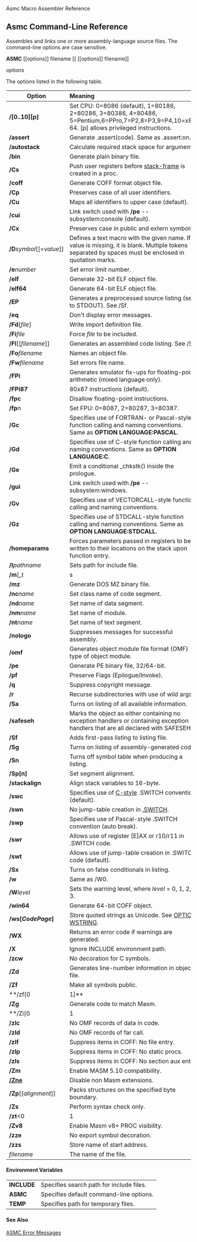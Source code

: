 Asmc Macro Assembler Reference

## Asmc Command-Line Reference

Assembles and links one or more assembly-language source files. The command-line options are case sensitive.

**ASMC** [[options]] filename [[ [[options]] filename]]

_options_

The options listed in the following table.

| Option | Meaning |
| ------ |:------- |
| **/[0..10][p]** | Set CPU: 0=8086 (default), 1=80186, 2=80286, 3=80386, 4=80486, 5=Pentium,6=PPro,7=P2,8=P3,9=P4,10=x86-64\. [p] allows privileged instructions. |
| **/assert** | Generate .assert(code). Same as .assert:on. |
| **/autostack** | Calculate required stack space for arguments. |
| **/bin** | Generate plain binary file. |
| **/Cs** | Push user registers before [stack-frame](../directive/opt_cstack.md) is created in a proc. |
| **/coff** | Generate COFF format object file. |
| **/Cp** | Preserves case of all user identifiers. |
| **/Cu** | Maps all identifiers to upper case (default). |
| **/cui** | Link switch used with **/pe** -- subsystem:console (default). |
| **/Cx** | Preserves case in public and extern symbols. |
| **/D**_symbol_[[=_value_]] | Defines a text macro with the given name. If value is missing, it is blank. Multiple tokens separated by spaces must be enclosed in quotation marks. |
| **/e**_number_ | Set error limit number. |
| **/elf** | Generate 32-bit ELF object file. |
| **/elf64** | Generate 64-bit ELF object file. |
| **/EP** | Generates a preprocessed source listing (sent to STDOUT). See /Sf. |
| **/eq** | Don't display error messages. |
| **/Fd**[_file_] | Write import definition file. |
| **/Fi**_file_ | Force _file_ to be included. |
| **/Fl**[[_filename_]] | Generates an assembled code listing. See /Sf. |
| **/Fo**_filename_ | Names an object file. |
| **/Fw**_filename_ | Set errors file name. |
| **/FPi** | Generates emulator fix-ups for floating-point arithmetic (mixed language only). |
| **/FPi87** | 80x87 instructions (default). |
| **/fpc** | Disallow floating-point instructions. |
| **/fp**_n_ | Set FPU: 0=8087, 2=80287, 3=80387. |
| **/Gc** | Specifies use of FORTRAN- or Pascal-style function calling and naming conventions. Same as **OPTION LANGUAGE:PASCAL**. |
| **/Gd** | Specifies use of C-style function calling and naming conventions. Same as **OPTION LANGUAGE:C**. |
| **/Ge** | Emit a conditional _chkstk() inside the prologue. |
| **/gui** | Link switch used with **/pe** -- subsystem:windows. |
| **/Gv** | Specifies use of VECTORCALL-style function calling and naming conventions. |
| **/Gz** | Specifies use of STDCALL-style function calling and naming conventions. Same as **OPTION LANGUAGE:STDCALL**. |
| **/homeparams** | Forces parameters passed in registers to be written to their locations on the stack upon function entry. |
| **/I**_pathname_ | Sets path for include file. |
| **/m**[_t|s|c|m|l|h|f_] | Set memory model. |
| **/mz** | Generate DOS MZ binary file. |
| **/nc**_name_ | Set class name of code segment. |
| **/nd**_name_ | Set name of data segment. |
| **/nm**_name_ | Set name of module. |
| **/nt**_name_ | Set name of text segment. |
| **/nologo** | Suppresses messages for successful assembly. |
| **/omf** | Generates object module file format (OMF) type of object module. |
| **/pe** | Generate PE binary file, 32/64-bit. |
| **/pf** | Preserve Flags (Epilogue/Invoke). |
| **/q** | Suppress copyright message. |
| **/r** | Recurse subdirectories with use of wild args. |
| **/Sa** | Turns on listing of all available information. |
| **/safeseh** | Marks the object as either containing no exception handlers or containing exception handlers that are all declared with SAFESEH. |
| **/Sf** | Adds first-pass listing to listing file. |
| **/Sg** | Turns on listing of assembly-generated code. |
| **/Sn** | Turns off symbol table when producing a listing. |
| **/Sp[n]** | Set segment alignment. |
| **/stackalign** | Align stack variables to 16-byte. |
| **/swc** | Specifies use of [C-style](../directive/dot_switch.md) .SWITCH convention (default). |
| **/swn** | No jump-table creation in [.SWITCH](../directive/dot_switch.md). |
| **/swp** | Specifies use of Pascal-style .SWITCH convention (auto break). |
| **/swr** | Allows use of register [E]AX or r10/r11 in .SWITCH code. |
| **/swt** | Allows use of jump-table creation in .SWITCH code (default). |
| **/Sx** | Turns on false conditionals in listing. |
| **/w** | Same as /W0. |
| **/W**_level_ | Sets the warning level, where _level_ = 0, 1, 2, or 3.|
| **/win64** | Generate 64-bit COFF object. |
| **/ws[_CodePage_]** | Store quoted strings as Unicode. See [OPTION WSTRING](../directive/opt_wstring.md). |
| **/WX** | Returns an error code if warnings are generated. |
| **/X** | Ignore INCLUDE environment path. |
| **/zcw** | No decoration for C symbols. |
| **/Zd** | Generates line-number information in object file. |
| **/Zf** | Make all symbols public. |
| **/zf[0|1]** | Set FASTCALL type: MS/OW. |
| **/Zg** | Generate code to match Masm. |
| **/Zi[0|1|2|3]** | Add symbolic debug info. |
| **/zlc** | No OMF records of data in code. |
| **/zld** | No OMF records of far call. |
| **/zlf** | Suppress items in COFF: No file entry. |
| **/zlp** | Suppress items in COFF: No static procs. |
| **/zls** | Suppress items in COFF: No section aux entry. |
| **/Zm** | Enable MASM 5.10 compatibility. |
| [**/Zne**](Zne.md) | Disable non Masm extensions. |
| **/Zp**[[_alignment_]] | Packs structures on the specified byte boundary. |
| **/Zs** | Perform syntax check only. |
| **/zt**<0|1|2> | Set STDCALL decoration. |
| **/Zv8** | Enable Masm v8+ PROC visibility. |
| **/zze** | No export symbol decoration. |
| **/zzs** | Store name of start address. |
| _filename_ | The name of the file. |

#### Environment Variables

| | |
| -------- |:------- |
| **INCLUDE** | Specifies search path for include files. |
| **ASMC** | Specifies default command-line options. |
| **TEMP** | Specifies path for temporary files. |

#### See Also

[ASMC Error Messages](../error/readme.md)
